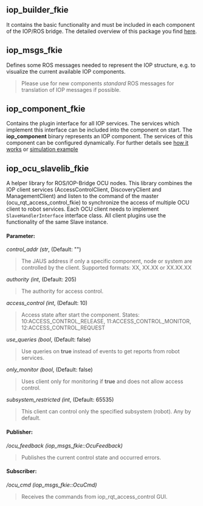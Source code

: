 ## iop_builder_fkie
It contains the basic functionality and must be included in each component of the IOP/ROS bridge. The detailed overview of this package you find [here](builder_package.md).

## iop_msgs_fkie
Defines some ROS messages needed to represent the IOP structure, e.g. to visualize the current available IOP components.
>Please use for new components _standard_ ROS messages for translation of IOP messages if possible.

## iop_component_fkie
Contains the plugin interface for all IOP services. The services which implement this interface can be included into the component on start. The **iop_component** binary represents an IOP component. The services of this component can be configured dynamically. For further details see [how it works](how_it_works.md) or [simulation example](https://github.com/fkie/iop_cfg_sim_stage_fkie/blob/master/README.md)

## iop_ocu_slavelib_fkie
A helper library for ROS/IOP-Bridge OCU nodes. This library combines the IOP client services (AccessControlClient, DiscoveryClient and ManagementClient) and listen to the command of the master (ocu_rqt_access_control_fkie) to synchronize the access of multiple OCU client to robot services.
Each OCU client needs to implement `SlaveHandlerInterface` interface class. All client plugins use the functionality of the same Slave instance.

#### Parameter:

_control_addr (str_, (Default: "")

> The JAUS address if only a specific component, node or system are controlled by the client. Supported formats: XX, XX.XX or XX.XX.XX

_authority (int_, (Default: 205)

> The authority for access control.

_access_control (int_, (Default: 10)

> Access state after start the component. States: 10:ACCESS_CONTROL_RELEASE, 11:ACCESS_CONTROL_MONITOR, 12:ACCESS_CONTROL_REQUEST

_use_queries (bool_, (Default: false)

> Use queries on __true__ instead of events to get reports from robot services.

_only_monitor (bool_, (Default: false)

> Uses client only for monitoring if __true__ and does not allow access control.

_subsystem_restricted (int_, (Default: 65535)

> This client can control only the specified subsystem (robot). Any by default.


#### Publisher:

_/ocu_feedback (iop_msgs_fkie::OcuFeedback)_

> Publishes the current control state and occurred errors.

#### Subscriber:

_/ocu_cmd (iop_msgs_fkie::OcuCmd)_

> Receives the commands from iop_rqt_access_control GUI.

